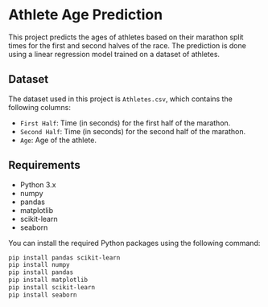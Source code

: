 # Athlete Age Prediction

This project predicts the ages of athletes based on their marathon split times for the first and second halves of the race. The prediction is done using a linear regression model trained on a dataset of athletes.

## Dataset

The dataset used in this project is `Athletes.csv`, which contains the following columns:
- `First Half`: Time (in seconds) for the first half of the marathon.
- `Second Half`: Time (in seconds) for the second half of the marathon.
- `Age`: Age of the athlete.

## Requirements

- Python 3.x
- numpy
- pandas
- matplotlib
- scikit-learn
- seaborn

You can install the required Python packages using the following command:

```bash
pip install pandas scikit-learn
pip install numpy
pip install pandas
pip install matplotlib
pip install scikit-learn
pip install seaborn
